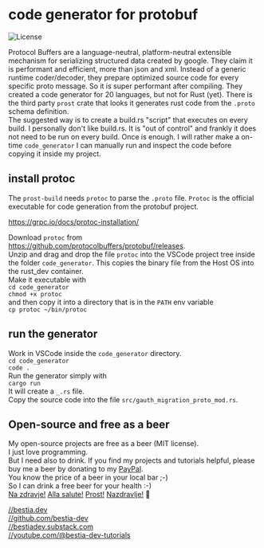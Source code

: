 <!-- markdownlint-disable MD041 -->
[//]: # (auto_md_to_doc_comments segment start A)

# code generator for protobuf

 ![License](https://img.shields.io/badge/license-MIT-blue.svg)

Protocol Buffers are a language-neutral, platform-neutral extensible mechanism for serializing structured data created by google. They claim it is performant and efficient, more than json and xml. Instead of a generic runtime coder/decoder, they prepare optimized source code for every specific proto message. So it is super performant after compiling. They created a code generator for 20 languages, but not for Rust (yet). There is the third party `prost` crate that looks it generates rust code from the `.proto` schema definition.  
The suggested way is to create a build.rs "script" that executes on every build. I personally don't like build.rs. It is "out of control" and frankly it does not need to be run on every build. Once is enough. I will rather make a on-time `code_generator` I can manually run and inspect the code before copying it inside my project.  

## install protoc

The `prost-build` needs `protoc` to parse the `.proto` file. `Protoc` is the official executable for code generation from the protobuf project.

<https://grpc.io/docs/protoc-installation/>

Download `protoc` from <https://github.com/protocolbuffers/protobuf/releases>.  
Unzip and drag and drop the file `protoc` into the VSCode project tree inside the folder `code_generator`. This copies the binary file from the Host OS into the rust_dev container.  
Make it executable with  
`cd code_generator`  
`chmod +x protoc`  
and then copy it into a directory that is in the `PATH` env variable  
`cp protoc ~/bin/protoc`  

## run the generator

Work in VSCode inside the `code_generator` directory.  
`cd code_generator`  
`code .`  
Run the generator simply with  
`cargo run`  
It will create a `_.rs` file.  
Copy the source code into the file `src/gauth_migration_proto_mod.rs`.

## Open-source and free as a beer

My open-source projects are free as a beer (MIT license).  
I just love programming.  
But I need also to drink. If you find my projects and tutorials helpful, please buy me a beer by donating to my [PayPal](https://paypal.me/LucianoBestia).  
You know the price of a beer in your local bar ;-)  
So I can drink a free beer for your health :-)  
[Na zdravje!](https://translate.google.com/?hl=en&sl=sl&tl=en&text=Na%20zdravje&op=translate) [Alla salute!](https://dictionary.cambridge.org/dictionary/italian-english/alla-salute) [Prost!](https://dictionary.cambridge.org/dictionary/german-english/prost) [Nazdravlje!](https://matadornetwork.com/nights/how-to-say-cheers-in-50-languages/) 🍻

[//bestia.dev](https://bestia.dev)  
[//github.com/bestia-dev](https://github.com/bestia-dev)  
[//bestiadev.substack.com](https://bestiadev.substack.com)  
[//youtube.com/@bestia-dev-tutorials](https://youtube.com/@bestia-dev-tutorials)  

[//]: # (auto_md_to_doc_comments segment end A)
